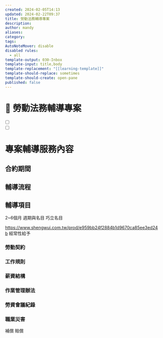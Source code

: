 ```yaml
---
created: 2024-02-05T14:13
updated: 2024-02-22T09:37
title: 勞動法務輔導專案
description: 
author: mandy
aliases: 
category: 
tags: 
AutoNoteMover: disable
disabled rules:
  - all
template-output: 030-Inbox
template-input: title,body
template-replacement: "[[learning-template]]"
template-should-replace: sometimes
template-should-create: open-pane
published: false
---
```

# 🚀 勞動法務輔導專案

- [ ] []()
- [ ] []()

# 專案輔導服務內容
## 合約期間
## 輔導流程
## 輔導項目
2~6個月
週期與名目
巧立名目

https://www.shengwui.com.tw/prod/e959bb24f2884b1d9670ca85ee3ed24b
經常性給予

### 勞動契約

### 工作規則
### 薪資結構
### 作業管理辦法

### 勞資會議紀錄

### 職業災害
補償
賠償